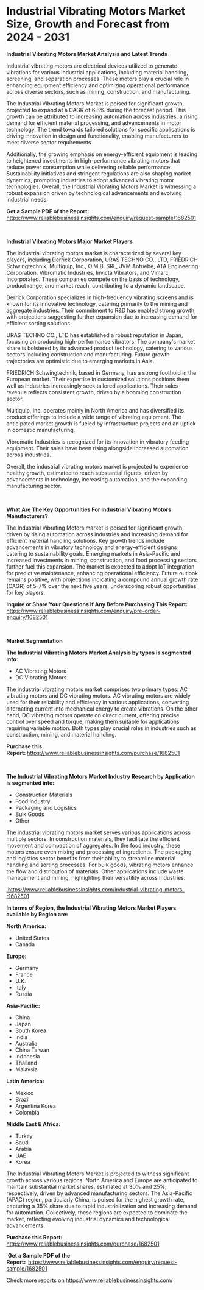 <p><h1>Industrial Vibrating Motors Market Size, Growth and Forecast from 2024 - 2031</h1></p><p><strong>Industrial Vibrating Motors Market Analysis and Latest Trends</strong></p>
<p><p>Industrial vibrating motors are electrical devices utilized to generate vibrations for various industrial applications, including material handling, screening, and separation processes. These motors play a crucial role in enhancing equipment efficiency and optimizing operational performance across diverse sectors, such as mining, construction, and manufacturing. </p><p>The Industrial Vibrating Motors Market is poised for significant growth, projected to expand at a CAGR of 6.8% during the forecast period. This growth can be attributed to increasing automation across industries, a rising demand for efficient material processing, and advancements in motor technology. The trend towards tailored solutions for specific applications is driving innovation in design and functionality, enabling manufacturers to meet diverse sector requirements. </p><p>Additionally, the growing emphasis on energy-efficient equipment is leading to heightened investments in high-performance vibrating motors that reduce power consumption while delivering reliable performance. Sustainability initiatives and stringent regulations are also shaping market dynamics, prompting industries to adopt advanced vibrating motor technologies. Overall, the Industrial Vibrating Motors Market is witnessing a robust expansion driven by technological advancements and evolving industrial needs.</p></p>
<p><strong>Get a Sample PDF of the Report:&nbsp;</strong> <a href="https://www.reliablebusinessinsights.com/enquiry/request-sample/1682501?utm_campaign=57&utm_medium=2&utm_source=Github&utm_content=ia&utm_term=30122024&utm_id=industrial-vibrating-motors">https://www.reliablebusinessinsights.com/enquiry/request-sample/1682501</a></p>
<p>&nbsp;</p>
<p><strong>Industrial Vibrating Motors Major Market Players</strong></p>
<p><p>The industrial vibrating motors market is characterized by several key players, including Derrick Corporation, URAS TECHNO CO., LTD, FRIEDRICH Schwingtechnik, Multiquip, Inc., O.M.B. SRL, JVM Antriebe, ATA Engineering Corporation, Vibromatic Industries, Invicta Vibrators, and Vimarc Incorporated. These companies compete on the basis of technology, product range, and market reach, contributing to a dynamic landscape.</p><p>Derrick Corporation specializes in high-frequency vibrating screens and is known for its innovative technology, catering primarily to the mining and aggregate industries. Their commitment to R&D has enabled strong growth, with projections suggesting further expansion due to increasing demand for efficient sorting solutions.</p><p>URAS TECHNO CO., LTD has established a robust reputation in Japan, focusing on producing high-performance vibrators. The company's market share is bolstered by its advanced product technology, catering to various sectors including construction and manufacturing. Future growth trajectories are optimistic due to emerging markets in Asia.</p><p>FRIEDRICH Schwingtechnik, based in Germany, has a strong foothold in the European market. Their expertise in customized solutions positions them well as industries increasingly seek tailored applications. Their sales revenue reflects consistent growth, driven by a booming construction sector.</p><p>Multiquip, Inc. operates mainly in North America and has diversified its product offerings to include a wide range of vibrating equipment. The anticipated market growth is fueled by infrastructure projects and an uptick in domestic manufacturing.</p><p>Vibromatic Industries is recognized for its innovation in vibratory feeding equipment. Their sales have been rising alongside increased automation across industries.</p><p>Overall, the industrial vibrating motors market is projected to experience healthy growth, estimated to reach substantial figures, driven by advancements in technology, increasing automation, and the expanding manufacturing sector.</p></p>
<p>&nbsp;</p>
<p><strong>What Are The Key Opportunities For Industrial Vibrating Motors Manufacturers?</strong></p>
<p><p>The Industrial Vibrating Motors market is poised for significant growth, driven by rising automation across industries and increasing demand for efficient material handling solutions. Key growth trends include advancements in vibratory technology and energy-efficient designs catering to sustainability goals. Emerging markets in Asia-Pacific and increased investments in mining, construction, and food processing sectors further fuel this expansion. The market is expected to adopt IoT integration for predictive maintenance, enhancing operational efficiency. Future outlook remains positive, with projections indicating a compound annual growth rate (CAGR) of 5-7% over the next five years, underscoring robust opportunities for key players.</p></p>
<p><strong>Inquire or Share Your Questions If Any Before Purchasing This Report:</strong> <a href="https://www.reliablebusinessinsights.com/enquiry/pre-order-enquiry/1682501?utm_campaign=57&utm_medium=2&utm_source=Github&utm_content=ia&utm_term=30122024&utm_id=industrial-vibrating-motors">https://www.reliablebusinessinsights.com/enquiry/pre-order-enquiry/1682501</a></p>
<p>&nbsp;</p>
<p><strong>Market Segmentation</strong></p>
<p><strong>The Industrial Vibrating Motors Market Analysis by types is segmented into:</strong></p>
<p><ul><li>AC Vibrating Motors</li><li>DC Vibrating Motors</li></ul></p>
<p><p>The industrial vibrating motors market comprises two primary types: AC vibrating motors and DC vibrating motors. AC vibrating motors are widely used for their reliability and efficiency in various applications, converting alternating current into mechanical energy to create vibrations. On the other hand, DC vibrating motors operate on direct current, offering precise control over speed and torque, making them suitable for applications requiring variable motion. Both types play crucial roles in industries such as construction, mining, and material handling.</p></p>
<p><strong>Purchase this Report:&nbsp;</strong><a href="https://www.reliablebusinessinsights.com/purchase/1682501?utm_campaign=57&utm_medium=2&utm_source=Github&utm_content=ia&utm_term=30122024&utm_id=industrial-vibrating-motors">https://www.reliablebusinessinsights.com/purchase/1682501</a></p>
<p>&nbsp;</p>
<p><strong>The Industrial Vibrating Motors Market Industry Research by Application is segmented into:</strong></p>
<p><ul><li>Construction Materials</li><li>Food Industry</li><li>Packaging and Logistics</li><li>Bulk Goods</li><li>Other</li></ul></p>
<p><p>The industrial vibrating motors market serves various applications across multiple sectors. In construction materials, they facilitate the efficient movement and compaction of aggregates. In the food industry, these motors ensure even mixing and processing of ingredients. The packaging and logistics sector benefits from their ability to streamline material handling and sorting processes. For bulk goods, vibrating motors enhance the flow and distribution of materials. Other applications include waste management and mining, highlighting their versatility across industries.</p></p>
<p><a href="https://www.reliablebusinessinsights.com/industrial-vibrating-motors-r1682501?utm_campaign=57&utm_medium=2&utm_source=Github&utm_content=ia&utm_term=30122024&utm_id=industrial-vibrating-motors">&nbsp;https://www.reliablebusinessinsights.com/industrial-vibrating-motors-r1682501</a></p>
<p><strong>In terms of Region, the Industrial Vibrating Motors Market Players available by Region are:</strong></p>
<p>
    <p> <strong> North America: </strong>
        <ul>
            <li>United States</li>
            <li>Canada</li>
        </ul>
        </p> 
    <p> <strong> Europe: </strong>
        <ul>
            <li>Germany</li>
            <li>France</li>
            <li>U.K.</li>
            <li>Italy</li>
            <li>Russia</li>
        </ul>
        </p> 
    <p> <strong> Asia-Pacific: </strong>
        <ul>
            <li>China</li>
            <li>Japan</li>
            <li>South Korea</li>
            <li>India</li>
            <li>Australia</li>
            <li>China Taiwan</li>
            <li>Indonesia</li>
            <li>Thailand</li>
            <li>Malaysia</li>
        </ul>
        </p> 
    <p> <strong> Latin America: </strong>
        <ul>
            <li>Mexico</li>
            <li>Brazil</li>
            <li>Argentina Korea</li>
            <li>Colombia</li>
        </ul>
        </p> 
    <p> <strong> Middle East & Africa: </strong>
        <ul>
            <li>Turkey</li>
            <li>Saudi</li>
            <li>Arabia</li>
            <li>UAE</li>
            <li>Korea</li>
        </ul>
    </p>
    </p>
<p><p>The Industrial Vibrating Motors Market is projected to witness significant growth across various regions. North America and Europe are anticipated to maintain substantial market shares, estimated at 30% and 25%, respectively, driven by advanced manufacturing sectors. The Asia-Pacific (APAC) region, particularly China, is poised for the highest growth rate, capturing a 35% share due to rapid industrialization and increasing demand for automation. Collectively, these regions are expected to dominate the market, reflecting evolving industrial dynamics and technological advancements.</p></p>
<p><strong>Purchase this Report: </strong><a href="https://www.reliablebusinessinsights.com/purchase/1682501?utm_campaign=57&utm_medium=2&utm_source=Github&utm_content=ia&utm_term=30122024&utm_id=industrial-vibrating-motors">https://www.reliablebusinessinsights.com/purchase/1682501</a></p>
<p>&nbsp;<strong>Get a Sample PDF of the Report:&nbsp;&nbsp;</strong><a href="https://www.reliablebusinessinsights.com/enquiry/request-sample/1682501?utm_campaign=57&utm_medium=2&utm_source=Github&utm_content=ia&utm_term=30122024&utm_id=industrial-vibrating-motors">https://www.reliablebusinessinsights.com/enquiry/request-sample/1682501</a></p>
<p><strong></strong></p>
<p>Check more reports on <a href="https://www.reliablebusinessinsights.com/?utm_campaign=57&utm_medium=2&utm_source=Github&utm_content=ia&utm_term=30122024&utm_id=industrial-vibrating-motors">https://www.reliablebusinessinsights.com/</a></p>
